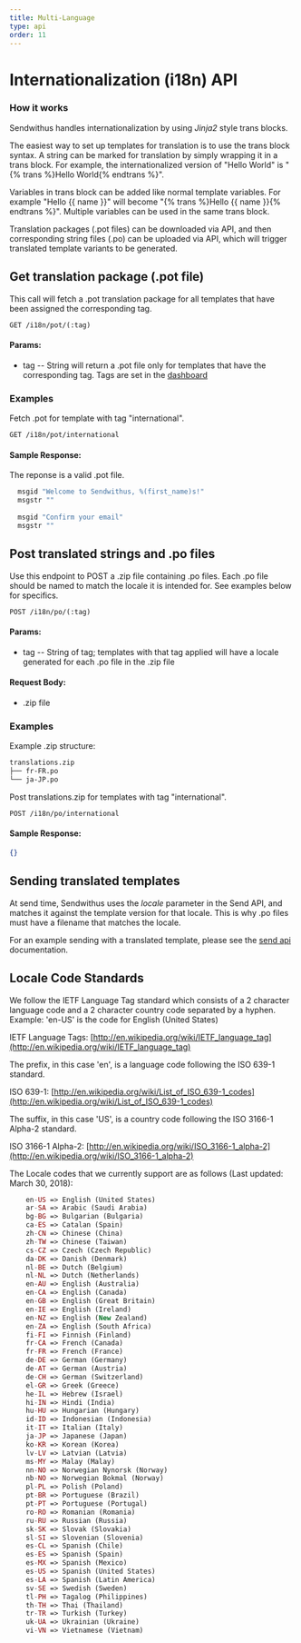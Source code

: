 ```yaml
---
title: Multi-Language
type: api
order: 11
---
```


# Internationalization (i18n) API

### How it works

Sendwithus handles internationalization by using *Jinja2* style trans blocks.

The easiest way to set up templates for translation is to use the trans block syntax. A string can be marked for translation by simply wrapping it in a trans block. For example, the internationalized version of "Hello World" is "{% trans %}Hello World{% endtrans %}".

Variables in trans block can be added like normal template variables. For example "Hello {{ name }}" will become "{% trans %}Hello {{ name }}{% endtrans %}". Multiple variables can be used in the same trans block.

Translation packages (.pot files) can be downloaded via API, and then corresponding string files (.po) can be uploaded via API, which will trigger translated template variants to be generated.

## Get translation package (.pot file)


This call will fetch a .pot translation package for all templates that have been assigned the corresponding tag.

`GET /i18n/pot/(:tag)`

#### Params:

- tag       -- String will return a .pot file only for templates that have the corresponding tag. Tags are set in the [dashboard](https://www.sendwithus.com/#/emails)

### Examples

Fetch .pot for template with tag "international".

`GET /i18n/pot/international`

#### Sample Response:

The reponse is a valid .pot file.

```sh
  msgid "Welcome to Sendwithus, %(first_name)s!"
  msgstr ""
  	 
  msgid "Confirm your email"
  msgstr ""
```

## Post translated strings and .po files

Use this endpoint to POST a .zip file containing .po files. Each .po file should be named to match the locale it is intended for. See examples below for specifics.

`POST /i18n/po/(:tag)`

#### Params:

- tag       -- String of tag; templates with that tag applied will have a locale generated for each .po file in the .zip file

#### Request Body:

- .zip file


### Examples

Example .zip structure:

```sh
translations.zip
├── fr-FR.po
└── ja-JP.po
```

Post translations.zip for templates with tag "international".

`POST /i18n/po/international`

#### Sample Response:

```json
{}
```

## Sending translated templates

At send time, Sendwithus uses the _locale_ parameter in the Send API, and matches it against the template version for that locale. This is why .po files must have a filename that matches the locale.

For an example sending with a translated template, please see the [send api](https://www.sendwithus.com/docs/api#send) documentation.

## Locale Code Standards

We follow the IETF Language Tag standard which consists of a 2 character language code and a 2 character country code separated by a hyphen.  Example: 'en-US' is the code for English (United States)

IETF Language Tags: [http://en.wikipedia.org/wiki/IETF_language_tag](http://en.wikipedia.org/wiki/IETF_language_tag)

The prefix, in this case 'en', is a language code following the ISO 639-1 standard.

ISO 639-1: [http://en.wikipedia.org/wiki/List_of_ISO_639-1_codes](http://en.wikipedia.org/wiki/List_of_ISO_639-1_codes)

The suffix, in this case 'US', is a country code following the ISO 3166-1 Alpha-2 standard.

ISO 3166-1 Alpha-2: [http://en.wikipedia.org/wiki/ISO_3166-1_alpha-2](http://en.wikipedia.org/wiki/ISO_3166-1_alpha-2)

The Locale codes that we currently support are as follows (Last updated: March 30, 2018):

```php
    en-US => English (United States)
    ar-SA => Arabic (Saudi Arabia)
    bg-BG => Bulgarian (Bulgaria)
    ca-ES => Catalan (Spain)
    zh-CN => Chinese (China)
    zh-TW => Chinese (Taiwan)
    cs-CZ => Czech (Czech Republic)
    da-DK => Danish (Denmark)
    nl-BE => Dutch (Belgium)
    nl-NL => Dutch (Netherlands)
    en-AU => English (Australia)
    en-CA => English (Canada)
    en-GB => English (Great Britain)
    en-IE => English (Ireland)
    en-NZ => English (New Zealand)
    en-ZA => English (South Africa)
    fi-FI => Finnish (Finland)
    fr-CA => French (Canada)
    fr-FR => French (France)
    de-DE => German (Germany)
    de-AT => German (Austria)
    de-CH => German (Switzerland)
    el-GR => Greek (Greece)
    he-IL => Hebrew (Israel)
    hi-IN => Hindi (India)
    hu-HU => Hungarian (Hungary)
    id-ID => Indonesian (Indonesia)
    it-IT => Italian (Italy)
    ja-JP => Japanese (Japan)
    ko-KR => Korean (Korea)
    lv-LV => Latvian (Latvia)
    ms-MY => Malay (Malay)
    nn-NO => Norwegian Nynorsk (Norway)
    nb-NO => Norwegian Bokmal (Norway)
    pl-PL => Polish (Poland)
    pt-BR => Portuguese (Brazil)
    pt-PT => Portuguese (Portugal)
    ro-RO => Romanian (Romania)
    ru-RU => Russian (Russia)
    sk-SK => Slovak (Slovakia)
    sl-SI => Slovenian (Slovenia)
    es-CL => Spanish (Chile)
    es-ES => Spanish (Spain)
    es-MX => Spanish (Mexico)
    es-US => Spanish (United States)
    es-LA => Spanish (Latin America)
    sv-SE => Swedish (Sweden)
    tl-PH => Tagalog (Philippines)
    th-TH => Thai (Thailand)
    tr-TR => Turkish (Turkey)
    uk-UA => Ukrainian (Ukraine)
    vi-VN => Vietnamese (Vietnam)
```
